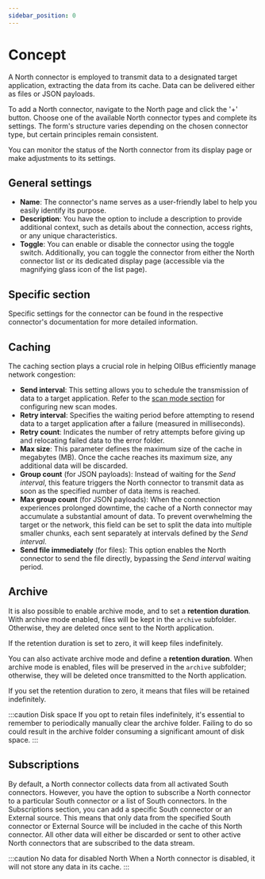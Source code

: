 ```yaml
---
sidebar_position: 0
---
```


# Concept

A North connector is employed to transmit data to a designated target application, extracting the data from its cache.
Data can be delivered either as files or JSON payloads.

To add a North connector, navigate to the North page and click the '+' button. Choose one of the available North
connector types and complete its settings. The form's structure varies depending on the chosen connector type, but
certain principles remain consistent.

You can monitor the status of the North connector from its display page or make adjustments to its settings.

## General settings

- **Name**: The connector's name serves as a user-friendly label to help you easily identify its purpose.
- **Description**: You have the option to include a description to provide additional context, such as details about the
  connection, access rights, or any unique characteristics.
- **Toggle**: You can enable or disable the connector using the toggle switch. Additionally, you can toggle the
  connector
  from either the North connector list or its dedicated display page (accessible via the magnifying glass icon of the
  list
  page).

## Specific section

Specific settings for the connector can be found in the respective connector's documentation for more detailed
information.

## Caching

The caching section plays a crucial role in helping OIBus efficiently manage network congestion:

- **Send interval**: This setting allows you to schedule the transmission of data to a target application. Refer to the
  [scan mode section](../engine/scan-modes.md) for configuring new scan modes.
- **Retry interval**: Specifies the waiting period before attempting to resend data to a target application after a
  failure (measured in milliseconds).
- **Retry count**: Indicates the number of retry attempts before giving up and relocating failed data to the error
  folder.
- **Max size**: This parameter defines the maximum size of the cache in megabytes (MB). Once the cache reaches its
  maximum
  size, any additional data will be discarded.
- **Group count** (for JSON payloads): Instead of waiting for the _Send interval_, this feature triggers the North
  connector to transmit data as soon as the specified number of data items is reached.
- **Max group count** (for JSON payloads): When the connection experiences prolonged downtime, the cache of a North
  connector may accumulate a substantial amount of data. To prevent overwhelming the target or the network, this field
  can
  be set to split the data into multiple smaller chunks, each sent separately at intervals defined by the _Send
  interval_.
- **Send file immediately** (for files): This option enables the North connector to send the file directly, bypassing
  the
  _Send interval_ waiting period.

## Archive

It is also possible to enable archive mode, and to set a **retention duration**. With archive mode enabled, files will
be
kept in the `archive` subfolder. Otherwise, they are deleted once sent to the North application.

If the retention duration is set to zero, it will keep files indefinitely.

You can also activate archive mode and define a **retention duration**. When archive mode is enabled, files will be
preserved
in the `archive` subfolder; otherwise, they will be deleted once transmitted to the North application.

If you set the retention duration to zero, it means that files will be retained indefinitely.

:::caution Disk space
If you opt to retain files indefinitely, it's essential to remember to periodically manually clear the archive folder.
Failing to do so could result in the archive folder consuming a significant amount of disk space.
:::

## Subscriptions

By default, a North connector collects data from all activated South connectors. However, you have the option to
subscribe
a North connector to a particular South connector or a list of South connectors.
In the Subscriptions section, you can add a specific South connector or an External source. This means that only data
from
the specified South connector or External Source will be included in the cache of this North connector. All other data
will either be discarded or sent to other active North connectors that are subscribed to the data stream.

:::caution No data for disabled North
When a North connector is disabled, it will not store any data in its cache.
:::




